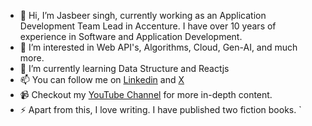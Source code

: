 - 👋 Hi, I’m Jasbeer singh, currently working as an Application Development Team Lead in Accenture. I have over 10 years of experience in Software and Application Development.
- 👀 I’m interested in Web API's, Algorithms, Cloud, Gen-AI, and much more.
- 🌱 I’m currently learning Data Structure and Reactjs
- 📫 You can follow me on [Linkedin](https://www.linkedin.com/in/singhjasbeer/) and [X](https://x.com/codewithjasbeer)
- 📹 Checkout my [YouTube Channel](https://www.youtube.com/@Codewithjasbeer) for more in-depth content.
- ⚡ Apart from this, I love writing. I have published two fiction books.
`  
<!---
jasbeersingh02/jasbeersingh02 is a ✨ special ✨ repository because its `README.md` (this file) appears on your GitHub profile.
You can click the Preview link to take a look at your changes.
--->
